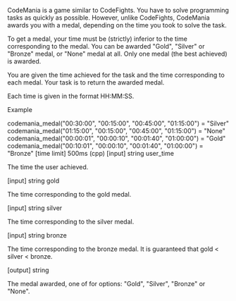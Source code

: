 CodeMania is a game similar to CodeFights. You have to solve programming tasks as quickly as possible. However, unlike CodeFights, CodeMania awards you with a medal, depending on the time you took to solve the task.

To get a medal, your time must be (strictly) inferior to the time corresponding to the medal. You can be awarded "Gold", "Silver" or "Bronze" medal, or "None" medal at all. Only one medal (the best achieved) is awarded.

You are given the time achieved for the task and the time corresponding to each medal. Your task is to return the awarded medal.

Each time is given in the format HH:MM:SS.

Example

codemania_medal("00:30:00", "00:15:00", "00:45:00", "01:15:00") = "Silver"
codemania_medal("01:15:00", "00:15:00", "00:45:00", "01:15:00") = "None"
codemania_medal("00:00:01", "00:00:10", "00:01:40", "01:00:00") = "Gold"
codemania_medal("00:10:01", "00:00:10", "00:01:40", "01:00:00") = "Bronze"
[time limit] 500ms (cpp)
[input] string user_time

The time the user achieved.

[input] string gold

The time corresponding to the gold medal.

[input] string silver

The time corresponding to the silver medal.

[input] string bronze

The time corresponding to the bronze medal.
It is guaranteed that gold < silver < bronze.

[output] string

The medal awarded, one of for options: "Gold", "Silver", "Bronze" or "None".
